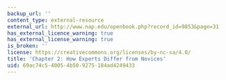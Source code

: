 ```yaml
---
backup_url: ''
content_type: external-resource
external_url: http://www.nap.edu/openbook.php?record_id=9853&page=31
has_external_licence_warning: true
has_external_license_warning: true
is_broken: ''
license: https://creativecommons.org/licenses/by-nc-sa/4.0/
title: 'Chapter 2: How Experts Differ from Novices'
uid: 69ac74c5-4005-4b50-9275-184ad4249433
---
```


